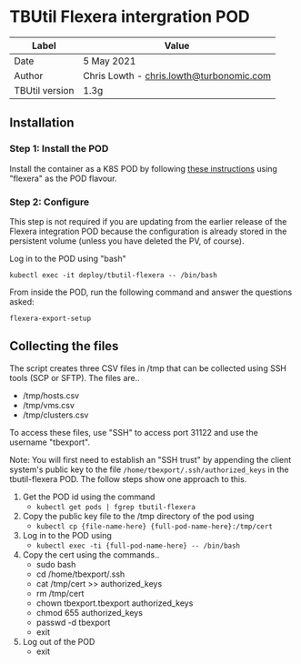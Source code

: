 # TBUtil Flexera intergration POD

| Label          | Value       |
| -------------- | ----------- |
| Date           | 5 May 2021 |
| Author         | Chris Lowth - chris.lowth@turbonomic.com |
| TBUtil version | 1.3g |

## Installation

### Step 1: Install the POD

Install the container as a K8S POD by following [these instructions](INSTALL.md) using "flexera" as the POD flavour.

### Step 2: Configure

This step is not required if you are updating from the earlier release of the Flexera integration POD because the configuration is already stored in the persistent volume (unless you have deleted the PV, of course).

Log in to the POD using "bash"

```shell
kubectl exec -it deploy/tbutil-flexera -- /bin/bash
```

From inside the POD, run the following command and answer the questions asked:

```shell
flexera-export-setup
```

## Collecting the files

The script creates three CSV files in /tmp that can be collected using SSH tools (SCP or SFTP). The files are..
- /tmp/hosts.csv
- /tmp/vms.csv
- /tmp/clusters.csv

To access these files, use "SSH" to access port 31122 and use the username "tbexport".

Note: You will first need to establish an "SSH trust" by appending the client system's public key to the file `/home/tbexport/.ssh/authorized_keys` in the tbutil-flexera POD. The follow steps show one approach to this.

1. Get the POD id using the command
    - `kubectl get pods | fgrep tbutil-flexera`
2. Copy the public key file to the /tmp directory of the pod using
    - `kubectl cp {file-name-here} {full-pod-name-here}:/tmp/cert`
3. Log in to the POD using
    - `kubectl exec -ti {full-pod-name-here} -- /bin/bash`
4. Copy the cert using the commands..
    - sudo bash
    - cd /home/tbexport/.ssh
    - cat /tmp/cert >> authorized_keys
    - rm /tmp/cert
    - chown tbexport.tbexport authorized_keys
    - chmod 655 authorized_keys
    - passwd -d tbexport
    - exit
5. Log out of the POD
    - exit
